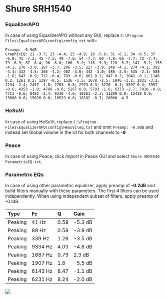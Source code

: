 # Shure SRH1540

### EqualizerAPO
In case of using EqualizerAPO without any GUI, replace `C:\Program Files\EqualizerAPO\config\config.txt`
with:
```
Preamp: -0.9dB
GraphicEQ: 21 -3.7; 23 -4.4; 25 -4.9; 28 -5.6; 31 -6.1; 34 -6.5; 37 -6.8; 41 -7.2; 45 -7.5; 49 -7.6; 54 -7.7; 60 -7.8; 66 -7.7; 72 -7.4; 79 -6.9; 87 -6.4; 96 -6.0; 106 -5.9; 116 -5.9; 128 -5.7; 141 -5.2; 155 -4.1; 170 -3.0; 187 -3.7; 206 -3.5; 227 -3.9; 249 -4.1; 274 -4.1; 302 -4.4; 332 -4.5; 365 -4.2; 402 -3.6; 442 -3.0; 486 -2.5; 535 -2.1; 588 -1.6; 647 -0.9; 712 -0.4; 783 -0.0; 861 0.1; 947 0.2; 1042 -0.1; 1146 0.2; 1261 0.2; 1387 -0.5; 1526 -1.5; 1678 -2.5; 1846 -3.2; 2031 -3.2; 2234 -2.4; 2457 -1.8; 2703 -0.8; 2973 0.3; 3270 -0.1; 3597 0.3; 3957 -0.6; 4353 -1.0; 4788 -0.6; 5267 0.8; 5793 -1.6; 6373 -2.7; 7010 -0.9; 7711 -0.6; 8482 -2.4; 9330 -4.6; 10263 -2.3; 11289 0.0; 12418 0.0; 13660 0.0; 15026 0.0; 16529 0.0; 18182 -0.7; 20000 -4.5
```

### HeSuVi
In case of using HeSuVi, replace `C:\Program Files\EqualizerAPO\config\HeSuVi\eq.txt` and omit `Preamp:
-0.9dB` and instead set Global volume in the UI for both channels to **-9**

### Peace
In case of using Peace, click *Import* in Peace GUI and select `Shure SRH1540 ParametricEQ.txt`.

### Parametric EQs
In case of using other parametric equalizer, apply preamp of **-0.2dB** and build filters manually
with these parameters. The first 4 filters can be used independently.
When using independent subset of filters, apply preamp of -0.1dB.

| Type    | Fc      |    Q | Gain    |
|:--------|:--------|:-----|:--------|
| Peaking | 41 Hz   | 0.59 | -5.3 dB |
| Peaking | 89 Hz   | 0.58 | -3.9 dB |
| Peaking | 339 Hz  | 1.28 | -3.5 dB |
| Peaking | 9334 Hz | 4.03 | -4.8 dB |
| Peaking | 1687 Hz | 0.79 | 2.3 dB  |
| Peaking | 1907 Hz | 1.8  | -5.5 dB |
| Peaking | 6143 Hz | 8.47 | -1.1 dB |
| Peaking | 6231 Hz | 8.24 | -2.0 dB |

![](https://raw.githubusercontent.com/jaakkopasanen/AutoEq/master/results/headphonecom/sbaf-serious/Shure%20SRH1540/Shure%20SRH1540.png)